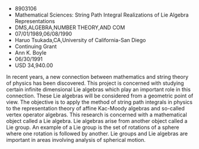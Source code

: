 
* 8903106
* Mathematical Sciences: String Path Integral Realizations of Lie Algebra Representations
* DMS,ALGEBRA,NUMBER THEORY,AND COM
* 07/01/1989,06/08/1990
* Haruo Tsukada,CA,University of California-San Diego
* Continuing Grant
* Ann K. Boyle
* 06/30/1991
* USD 34,940.00

In recent years, a new connection between mathematics and string theory of
physics has been discovered. This project is concerned with studying certain
infinite dimensional Lie algebras which play an important role in this
connection. These Lie algebras will be considered from a geometric point of
view. The objective is to apply the method of string path integrals in physics
to the representation theory of affine Kac-Moody algebras and so-called vertex
operator algebras. This research is concerned with a mathematical object called
a Lie algebra. Lie algebras arise from another object called a Lie group. An
example of a Lie group is the set of rotations of a sphere where one rotation is
followed by another. Lie groups and Lie algebras are important in areas
involving analysis of spherical motion.

